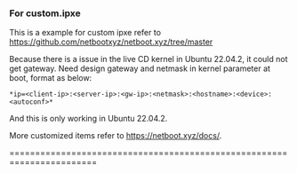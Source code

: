### For custom.ipxe

This is a example for custom ipxe refer to https://github.com/netbootxyz/netboot.xyz/tree/master

Because there is a issue in the live CD kernel in Ubuntu 22.04.2, it could not get gateway.
Need design gateway and netmask in kernel parameter at boot, format as below:

`*ip=<client-ip>:<server-ip>:<gw-ip>:<netmask>:<hostname>:<device>:<autoconf>*`

And this is only working in Ubuntu 22.04.2.

More customized items refer to https://netboot.xyz/docs/.

=======================================================================
